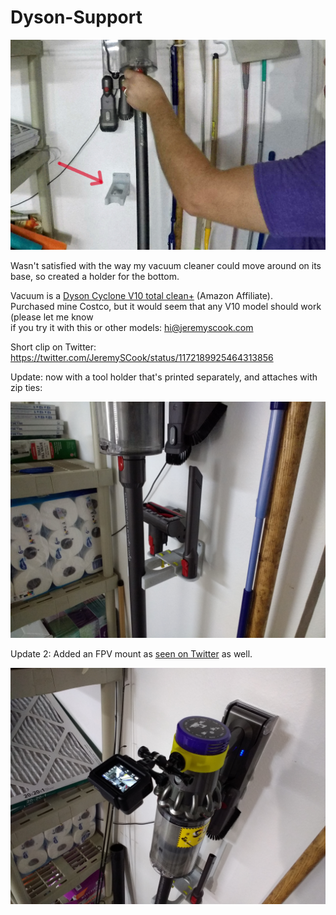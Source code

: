 # Dyson-Support

![image](Dyson-crop.jpg)

Wasn't satisfied with the way my vacuum cleaner could move around on its base, so created a holder for the bottom.

Vacuum is a [Dyson Cyclone V10 total clean+](https://amzn.to/2sMd589) (Amazon Affiliate).  
Purchased mine Costco, but it would seem that any V10 model should work (please let me know  
if you try it with this or other models: hi@jeremyscook.com

Short clip on Twitter: https://twitter.com/JeremySCook/status/1172189925464313856

Update: now with a tool holder that's printed separately, and attaches with zip ties:

![image](wtools.jpg)

Update 2: Added an FPV mount as [seen on Twitter](https://twitter.com/JeremySCook/status/1202614988210417670) as well.

![image](dysonfpv.jpg)
